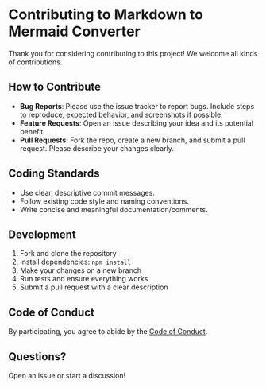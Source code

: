 # Contributing to Markdown to Mermaid Converter

Thank you for considering contributing to this project! We welcome all kinds of contributions.

## How to Contribute

- **Bug Reports**: Please use the issue tracker to report bugs. Include steps to reproduce, expected behavior, and screenshots if possible.
- **Feature Requests**: Open an issue describing your idea and its potential benefit.
- **Pull Requests**: Fork the repo, create a new branch, and submit a pull request. Please describe your changes clearly.

## Coding Standards

- Use clear, descriptive commit messages.
- Follow existing code style and naming conventions.
- Write concise and meaningful documentation/comments.

## Development

1. Fork and clone the repository
2. Install dependencies: `npm install`
3. Make your changes on a new branch
4. Run tests and ensure everything works
5. Submit a pull request with a clear description

## Code of Conduct

By participating, you agree to abide by the [Code of Conduct](CODE_OF_CONDUCT.md).

## Questions?
Open an issue or start a discussion!
